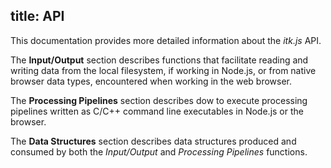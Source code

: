 title: API
---

This documentation provides more detailed information about the *itk.js* API.

The **Input/Output** section describes functions that facilitate reading and
writing data from the local filesystem, if working in Node.js, or from native
browser data types, encountered when working in the web browser.

The **Processing Pipelines** section describes dow to execute processing
pipelines written as C/C++ command line executables in Node.js or the browser.

The **Data Structures** section describes data structures produced and consumed
by both the *Input/Output* and *Processing Pipelines* functions.
